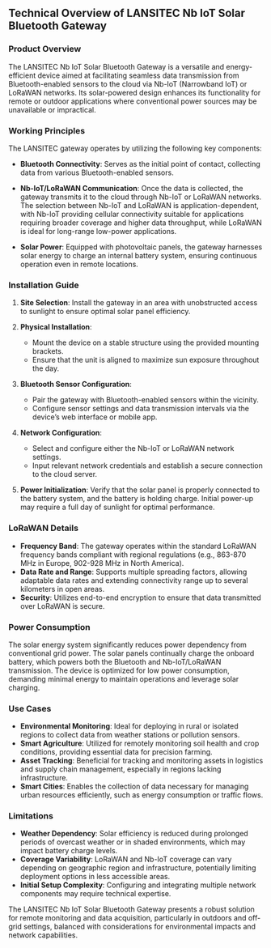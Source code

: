 ## Technical Overview of LANSITEC Nb IoT Solar Bluetooth Gateway

### Product Overview

The LANSITEC Nb IoT Solar Bluetooth Gateway is a versatile and energy-efficient device aimed at facilitating seamless data transmission from Bluetooth-enabled sensors to the cloud via Nb-IoT (Narrowband IoT) or LoRaWAN networks. Its solar-powered design enhances its functionality for remote or outdoor applications where conventional power sources may be unavailable or impractical.

### Working Principles

The LANSITEC gateway operates by utilizing the following key components:

- **Bluetooth Connectivity**: Serves as the initial point of contact, collecting data from various Bluetooth-enabled sensors.
  
- **Nb-IoT/LoRaWAN Communication**: Once the data is collected, the gateway transmits it to the cloud through Nb-IoT or LoRaWAN networks. The selection between Nb-IoT and LoRaWAN is application-dependent, with Nb-IoT providing cellular connectivity suitable for applications requiring broader coverage and higher data throughput, while LoRaWAN is ideal for long-range low-power applications.

- **Solar Power**: Equipped with photovoltaic panels, the gateway harnesses solar energy to charge an internal battery system, ensuring continuous operation even in remote locations.

### Installation Guide

1. **Site Selection**: Install the gateway in an area with unobstructed access to sunlight to ensure optimal solar panel efficiency.
   
2. **Physical Installation**:
   - Mount the device on a stable structure using the provided mounting brackets.
   - Ensure that the unit is aligned to maximize sun exposure throughout the day.

3. **Bluetooth Sensor Configuration**:
   - Pair the gateway with Bluetooth-enabled sensors within the vicinity.
   - Configure sensor settings and data transmission intervals via the device’s web interface or mobile app.

4. **Network Configuration**:
   - Select and configure either the Nb-IoT or LoRaWAN network settings.
   - Input relevant network credentials and establish a secure connection to the cloud server.

5. **Power Initialization**: Verify that the solar panel is properly connected to the battery system, and the battery is holding charge. Initial power-up may require a full day of sunlight for optimal performance.

### LoRaWAN Details

- **Frequency Band**: The gateway operates within the standard LoRaWAN frequency bands compliant with regional regulations (e.g., 863-870 MHz in Europe, 902-928 MHz in North America).
- **Data Rate and Range**: Supports multiple spreading factors, allowing adaptable data rates and extending connectivity range up to several kilometers in open areas.
- **Security**: Utilizes end-to-end encryption to ensure that data transmitted over LoRaWAN is secure.

### Power Consumption

The solar energy system significantly reduces power dependency from conventional grid power. The solar panels continually charge the onboard battery, which powers both the Bluetooth and Nb-IoT/LoRaWAN transmission. The device is optimized for low power consumption, demanding minimal energy to maintain operations and leverage solar charging.

### Use Cases

- **Environmental Monitoring**: Ideal for deploying in rural or isolated regions to collect data from weather stations or pollution sensors.
- **Smart Agriculture**: Utilized for remotely monitoring soil health and crop conditions, providing essential data for precision farming.
- **Asset Tracking**: Beneficial for tracking and monitoring assets in logistics and supply chain management, especially in regions lacking infrastructure.
- **Smart Cities**: Enables the collection of data necessary for managing urban resources efficiently, such as energy consumption or traffic flows.

### Limitations

- **Weather Dependency**: Solar efficiency is reduced during prolonged periods of overcast weather or in shaded environments, which may impact battery charge levels.
- **Coverage Variability**: LoRaWAN and Nb-IoT coverage can vary depending on geographic region and infrastructure, potentially limiting deployment options in less accessible areas.
- **Initial Setup Complexity**: Configuring and integrating multiple network components may require technical expertise.

The LANSITEC Nb IoT Solar Bluetooth Gateway presents a robust solution for remote monitoring and data acquisition, particularly in outdoors and off-grid settings, balanced with considerations for environmental impacts and network capabilities.